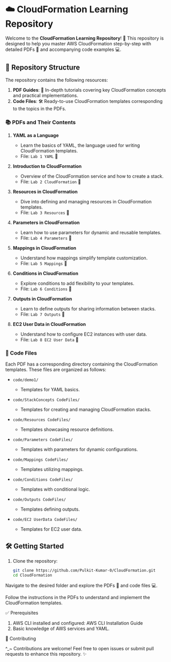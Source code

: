 # ☁️ CloudFormation Learning Repository

Welcome to the **CloudFormation Learning Repository**! 🚀 This repository is designed to help you master AWS CloudFormation step-by-step with detailed PDFs 📄 and accompanying code examples 💻.

## 📂 Repository Structure

The repository contains the following resources:

1. **PDF Guides**: 📘 In-depth tutorials covering key CloudFormation concepts and practical implementations.
2. **Code Files**: 🛠️ Ready-to-use CloudFormation templates corresponding to the topics in the PDFs.

### 📚 PDFs and Their Contents

1. **YAML as a Language**  
   - Learn the basics of YAML, the language used for writing CloudFormation templates.  
   - File: `Lab 1 YAML` 📁

2. **Introduction to CloudFormation**  
   - Overview of the CloudFormation service and how to create a stack.  
   - File: `Lab 2 CloudFormation` 📁

3. **Resources in CloudFormation**  
   - Dive into defining and managing resources in CloudFormation templates.  
   - File: `Lab 3 Resources` 📁

4. **Parameters in CloudFormation**  
   - Learn how to use parameters for dynamic and reusable templates.  
   - File: `Lab 4 Parameters` 📁

5. **Mappings in CloudFormation**  
   - Understand how mappings simplify template customization.  
   - File: `Lab 5 Mappings` 📁

6. **Conditions in CloudFormation**  
   - Explore conditions to add flexibility to your templates.  
   - File: `Lab 6 Conditions` 📁

7. **Outputs in CloudFormation**  
   - Learn to define outputs for sharing information between stacks.  
   - File: `Lab 7 Outputs` 📁

8. **EC2 User Data in CloudFormation**  
   - Understand how to configure EC2 instances with user data.  
   - File: `Lab 8 EC2 User Data` 📁

### 💾 Code Files

Each PDF has a corresponding directory containing the CloudFormation templates. These files are organized as follows:

- `code/demo1/`  
  - Templates for YAML basics.

- `code/StackConcepts CodeFiles/`  
  - Templates for creating and managing CloudFormation stacks.

- `code/Resources CodeFiles/`  
  - Templates showcasing resource definitions.

- `code/Parameters CodeFiles/`  
  - Templates with parameters for dynamic configurations.

- `code/Mappings CodeFiles/`  
  - Templates utilizing mappings.

- `code/Conditions CodeFiles/`  
  - Templates with conditional logic.

- `code/Outputs CodeFiles/`  
  - Templates defining outputs.

- `code/EC2 UserData CodeFiles/`  
  - Templates for EC2 user data.

## 🛠️ Getting Started

1. Clone the repository:  
   ```bash
   git clone https://github.com/Pulkit-Kumar-0/CloudFormation.git
   cd CloudFormation

Navigate to the desired folder and explore the PDFs 📄 and code files 💻.

Follow the instructions in the PDFs to understand and implement the CloudFormation templates.

✅ Prerequisites

1. AWS CLI installed and configured: AWS CLI Installation Guide
2. Basic knowledge of AWS services and YAML.

🤝 Contributing

^_~ Contributions are welcome! Feel free to open issues or submit pull requests to enhance this repository. ✨
